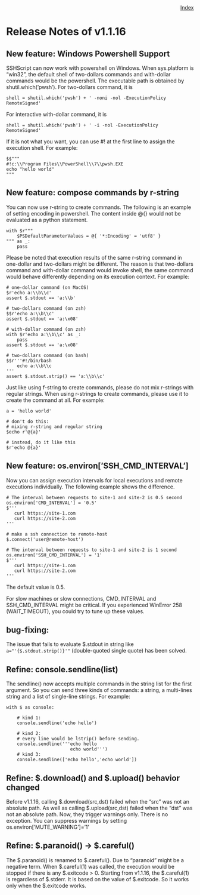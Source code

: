 <div style="text-align:right"><a href="./index">Index</a></div>

# Release Notes of v1.1.16


## New feature: Windows Powershell Support

SSHScript can now work with powershell on Windows. When sys.platform is “win32”, the default shell of two-dollars commands and with-dollar commands would be the powershell. The executable path is obtained by shutil.which(’pwsh’). For two-dollars command, it is 

```
shell = shutil.which('pwsh') + ' -noni -nol -ExecutionPolicy RemoteSigned'
```

For interactive with-dollar command, it is

```
shell = shutil.which('pwsh') + ' -i -nol -ExecutionPolicy RemoteSigned'
```

If it is not what you want, you can use #! at the first line to assign the execution shell. For example:

```
$$"""
#!c:\\Program Files\\PowerShell\\7\\pwsh.EXE
echo "hello world"
"""

```

## New feature: compose commands by r-string

You can now use r-string to create commands. The following is an example of setting encoding in powershell. The content inside @{} would not be evaluated as a python statement.

```
with $r"""
    $PSDefaultParameterValues = @{ '*:Encoding' = 'utf8' }
""" as _:
    pass
```

Please be noted that  execution results of  the same r-string command in one-dollar and two-dollars might be different. The reason is that two-dollars command and with-dollar command would invoke shell, the same command would behave differently depending on its execution context. For example:

```
# one-dollar command (on MacOS)
$r'echo a:\\b\\c'
assert $.stdout == 'a:\\b'

# two-dollars command (on zsh)
$$r'echo a:\\b\\c'
assert $.stdout == 'a:\x08'

# with-dollar command (on zsh)
with $r'echo a:\\b\\c' as _:
    pass
assert $.stdout == 'a:\x08'

# two-dollars command (on bash)
$$r'''#!/bin/bash
    echo a:\\b\\c
'''
assert $.stdout.strip() == 'a:\\b\\c'

```

Just like using f-string to create commands, please do not mix r-strings with regular strings. When using r-strings to create commands, please use it to create the command at all. For example:

```
a = 'hello world'

# don't do this:
# mixing r-string and regular string 
$echo r'@{a}'

# instead, do it like this
$r'echo @{a}'
```

## New feature: os.environ[’SSH_CMD_INTERVAL’]

Now you can assign execution intervals for local executions and remote executions individually. The following example shows the difference.

```
# The interval between requests to site-1 and site-2 is 0.5 second
os.environ['CMD_INTERVAL'] = '0.5'
$'''
   curl https://site-1.com
   curl https://site-2.com
'''

# make a ssh connection to remote-host
$.connect('user@remote-host')

# The interval between requests to site-1 and site-2 is 1 second
os.environ['SSH_CMD_INTERVAL'] = '1'
$'''
   curl https://site-1.com
   curl https://site-2.com
'''
```

The default value is 0.5. 

For slow machines or slow connections, CMD_INTERVAL and SSH_CMD_INTERVAL might be critical. If you experienced WinError 258 (WAIT_TIMEOUT), you could try to tune up these values.

## bug-fixing:

The issue that fails to evaluate $.stdout in string like `a="'{$.stdout.strip()}'"` (double-quoted single quote) has been solved.

## Refine: console.sendline(list)

The sendline() now accepts multiple commands in the string list for the first argument. So you can send three kinds of commands: a string, a multi-lines string and a list of single-line strings. For example:

```
with $ as console:
    
    # kind 1:
    console.sendline('echo hello')
    
    # kind 2:
    # every line would be lstrip() before sending.
    console.sendline('''echo hello
                        echo world''')
    # kind 3:
    console.sendline(['echo hello','echo world'])

```

## Refine: \$\.download() and \$\.upload() behavior changed

Before v1.1.16, calling \$.download(src,dst) failed when the “src” was not an absolute path. As well as calling \$.upload(src,dst) failed when the “dst” was not an absolute path. Now, they trigger warnings only. There is no exception. You can suppress warnings by setting os.environ[’MUTE_WARNING’]=’1’

## Refine: \$\.paranoid() → \$\.careful()

The \$.paranoid() is renamed to \$.careful(). Due to “paranoid” might be a negative term. When $.careful(1) was called, the execution would be stopped if there is any \$.exitcode > 0. Starting from v1.1.16, the $.careful(1) is regardless of $.stderr. It is based on the value of \$.exitcode. So it works only when the \$.exitcode works.
